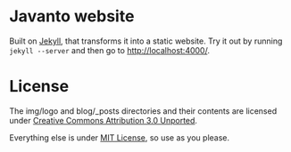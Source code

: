 # Javanto website

Built on [Jekyll](http://github.com/mojombo/jekyll), that transforms it into a static website. Try it out by running `jekyll --server` and then go to [http://localhost:4000/]([http://localhost:4000/).

# License

The img/logo and blog/_posts directories and their contents are licensed under [Creative Commons Attribution 3.0 Unported](http://creativecommons.org/licenses/by/3.0/).

Everything else is under [MIT License](http://www.opensource.org/licenses/mit-license.php), so use as you please.
